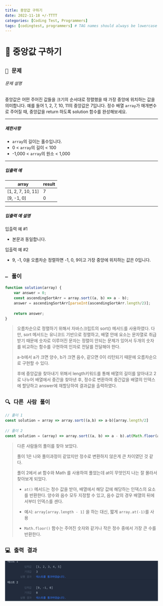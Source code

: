 ```yaml
---
title: 중앙값 구하기
date: 2022-11-18 +/-TTTT
categories: [Coding Test, Programmers]
tags: [codingtest, programmers] # TAG names should always be lowercase
---
```


# 🔖  중앙값 구하기

## `📌 문제`

###### 문제 설명

중앙값은 어떤 주어진 값들을 크기의 순서대로 정렬했을 때 가장 중앙에 위치하는 값을 의미합니다. 예를 들어 1, 2, 7, 10, 11의 중앙값은 7입니다. 정수 배열 `array`가 매개변수로 주어질 때, 중앙값을 return 하도록 solution 함수를 완성해보세요.

------

##### 제한사항

- `array`의 길이는 홀수입니다.
- 0 < `array`의 길이 < 100
- -1,000 < `array`의 원소 < 1,000

------

##### 입출력 예

| array             | result |
| ----------------- | ------ |
| [1, 2, 7, 10, 11] | 7      |
| [9, -1, 0]        | 0      |

------

##### 입출력 예 설명

입출력 예 #1

- 본문과 동일합니다.

입출력 예 #2

- 9, -1, 0을 오름차순 정렬하면 -1, 0, 9이고 가장 중앙에 위치하는 값은 0입니다.



## `✏️ 풀이`

```javascript
function solution(array) {
    var answer = 0;
    const ascendingSortArr = array.sort((a, b) => a - b);
    answer = ascendingSortArr[parseInt(ascendingSortArr.length/2)];
    
    return answer;
}
```

> 오름차순으로 정렬하기 위해서 자바스크립트의 sort() 메서드를 사용하였다. 다만, sort 메서드는 유니코드 기반으로 정렬하고, 배열 안에 요소는 문자열로 취급 받기 때문에 숫자로 이루어진 문자는 정렬이 안되는 문제가 있어서 두개의 숫자를 비교하는 함수를 구현하여 인자로 전달를 전달해야 한다.
>
> a-b에서 a가 크면 양수, b가 크면 음수, 같으면 0이 리턴되기 때문에 오름차순으로 구현할 수 있다.
>
> 후에 중앙값을 찾아내기 위해서 length키워드를 통해 배열의 길이를 알아내고 2로 나누어 배열에서 중간을 찾아낸 후, 정수로 변환하여 중간값을 배열의 인덱스에 할당하고 answer에 재할당하여 결과값을 출력하였다.

## `🔍 다른 사람 풀이`

```javascript
// 풀이 1
const solution = array => array.sort((a,b) => a-b)[array.length/2]

// 풀이 2
const solution = (array) => array.sort((a, b) => a - b).at(Math.floor(array.length / 2))
```

> 다른 사람들의 풀이를 찾아 보았다. 
>
> 풀이 1은 나와 풀이과정이 같았지만 정수로 변환하지 않은게 큰 차이였던 것 같다.
>
> 풀이 2에서 at 함수와 Math 를 사용하여 풀었는데 at이 무엇인지 나는 잘 몰라서 찾아보게 되었다.
>
> -  `at()` 메서드는 정수 값을 받아, 배열에서 해당 값에 해당하는 인덱스의 요소를 반환한다. 양수와 음수 모두 지정할 수 있고, 음수 값의 경우 배열의 뒤에서부터 인덱스를 센다.
>   - 예시: `array[array.length - 1]` 을 하는 대신, 짧게 `array.at(-1)`를 사용
>
> - `Math.floor()` 함수는 주어진 숫자와 같거나 작은 정수 중에서 가장 큰 수를 반환한다.

## `💻 출력 결과`

![image-20221118165958608](../../assets/img/postingImg/image-20221118165958608.png)